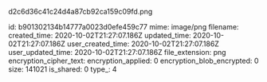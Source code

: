 d2c6d36c41c24d4a87cb92ca159c09fd.png

id: b901302134b14777a0023d0efe459c77
mime: image/png
filename: 
created_time: 2020-10-02T21:27:07.186Z
updated_time: 2020-10-02T21:27:07.186Z
user_created_time: 2020-10-02T21:27:07.186Z
user_updated_time: 2020-10-02T21:27:07.186Z
file_extension: png
encryption_cipher_text: 
encryption_applied: 0
encryption_blob_encrypted: 0
size: 141021
is_shared: 0
type_: 4